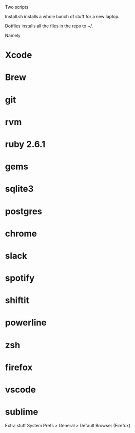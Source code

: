 Two scripts

Install.sh installs a whole bunch of stuff for a new laptop.

Dotfiles installs all the files in the repo to ~/.

Namely
# Xcode
# Brew
# git
# rvm
# ruby 2.6.1
# gems
# sqlite3
# postgres
# chrome
# slack
# spotify
# shiftit
# powerline
# zsh
# firefox
# vscode
# sublime


Extra stuff
  System Prefs > General > Default Browser (Firefox)
